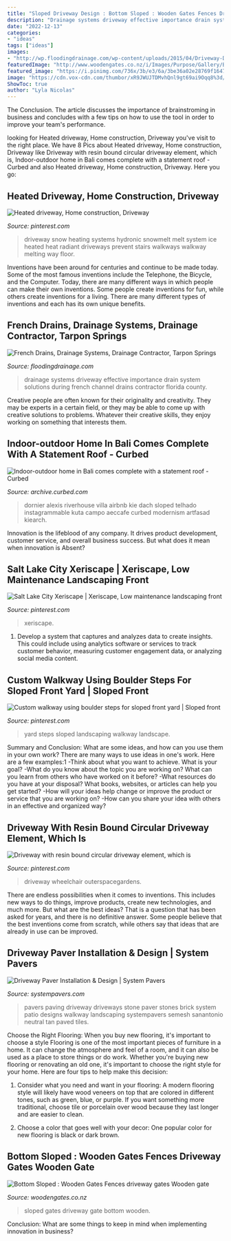 ```yaml
---
title: "Sloped Driveway Design : Bottom Sloped : Wooden Gates Fences Driveway Gates Wooden Gate"
description: "Drainage systems driveway effective importance drain system solutions during french channel drains contractor florida county"
date: "2022-12-13"
categories:
- "ideas"
tags: ["ideas"]
images:
- "http://wp.floodingdrainage.com/wp-content/uploads/2015/04/Driveway-During.jpg"
featuredImage: "http://www.woodengates.co.nz/i/Images/Purpose/Gallery/BottomSloped_Gallery1.jpg"
featured_image: "https://i.pinimg.com/736x/3b/e3/6a/3be36a02e28769f164751ea2cc7721a0--xeriscape-salt-lake-city.jpg"
image: "https://cdn.vox-cdn.com/thumbor/xR9JWUJTDMvhQnl9gt69ai9Oqq8%3d/0x0:1400x1000/1200x800/filters:focal(566x289:790x513)/cdn.vox-cdn.com/uploads/chorus_image/image/66242486/river1.0.jpg"
ShowToc: true
author: "Lyla Nicolas"
---
```



The Conclusion.
The article discusses the importance of brainstroming in business and concludes with a few tips on how to use the tool in order to improve your team's performance.

	

		
looking for Heated driveway, Home construction, Driveway you've visit to the right place. We have 8 Pics about Heated driveway, Home construction, Driveway like Driveway with resin bound circular driveway element, which is, Indoor-outdoor home in Bali comes complete with a statement roof - Curbed and also Heated driveway, Home construction, Driveway. Here you go:
		
    
## Heated Driveway, Home Construction, Driveway

<img loading=lazy src="https://i.pinimg.com/736x/44/67/05/446705412542b7f2788a9688591c2204--walkways-driveways.jpg" onerror="this.onerror=null;this.src='https://tse3.mm.bing.net/th?id=OIP.lR-dNcqP1BZr5nhb4iOmIAHaJ3&amp;pid=15.1';" alt="Heated driveway, Home construction, Driveway">

_Source: pinterest.com_

>driveway snow heating systems hydronic snowmelt melt system ice heated heat radiant driveways prevent stairs walkways walkway melting way floor. 

	

Inventions have been around for centuries and continue to be made today. Some of the most famous inventions include the Telephone, the Bicycle, and the Computer. Today, there are many different ways in which people can make their own inventions. Some people create inventions for fun, while others create inventions for a living. There are many different types of inventions and each has its own unique benefits.

    
## French Drains, Drainage Systems, Drainage Contractor, Tarpon Springs

<img loading=lazy src="http://wp.floodingdrainage.com/wp-content/uploads/2015/04/Driveway-During.jpg" onerror="this.onerror=null;this.src='https://tse3.mm.bing.net/th?id=OIP.DJp9flUrwG2GusCyDwtXwAHaNL&amp;pid=15.1';" alt="French Drains, Drainage Systems, Drainage Contractor, Tarpon Springs">

_Source: floodingdrainage.com_

>drainage systems driveway effective importance drain system solutions during french channel drains contractor florida county. 

	

Creative people are often known for their originality and creativity. They may be experts in a certain field, or they may be able to come up with creative solutions to problems. Whatever their creative skills, they enjoy working on something that interests them.

    
## Indoor-outdoor Home In Bali Comes Complete With A Statement Roof - Curbed

<img loading=lazy src="https://cdn.vox-cdn.com/thumbor/xR9JWUJTDMvhQnl9gt69ai9Oqq8%3d/0x0:1400x1000/1200x800/filters:focal(566x289:790x513)/cdn.vox-cdn.com/uploads/chorus_image/image/66242486/river1.0.jpg" onerror="this.onerror=null;this.src='https://tse4.mm.bing.net/th?id=OIP.xgzWIAX-vfhyv2qlaM9hCQHaE8&amp;pid=15.1';" alt="Indoor-outdoor home in Bali comes complete with a statement roof - Curbed">

_Source: archive.curbed.com_

>dornier alexis riverhouse villa airbnb kie dach sloped telhado instagrammable kuta campo aeccafe curbed modernism artfasad kiearch. 

	

Innovation is the lifeblood of any company. It drives product development, customer service, and overall business success. But what does it mean when innovation is Absent?

    
## Salt Lake City Xeriscape | Xeriscape, Low Maintenance Landscaping Front

<img loading=lazy src="https://i.pinimg.com/736x/3b/e3/6a/3be36a02e28769f164751ea2cc7721a0--xeriscape-salt-lake-city.jpg" onerror="this.onerror=null;this.src='https://tse1.mm.bing.net/th?id=OIP.adZ8Co4DW9xdjLU8JZhv_QHaFj&amp;pid=15.1';" alt="Salt Lake City Xeriscape | Xeriscape, Low maintenance landscaping front">

_Source: pinterest.com_

>xeriscape. 

	

1. Develop a system that captures and analyzes data to create insights. This could include using analytics software or services to track customer behavior, measuring customer engagement data, or analyzing social media content. 

    
## Custom Walkway Using Boulder Steps For Sloped Front Yard | Sloped Front

<img loading=lazy src="https://i.pinimg.com/736x/56/ae/28/56ae280acae229c7b192e46f58ea2d9c.jpg" onerror="this.onerror=null;this.src='https://tse4.mm.bing.net/th?id=OIP.5-TNRfbX56qHj9xKNnLv3gHaKC&amp;pid=15.1';" alt="Custom walkway using boulder steps for sloped front yard | Sloped front">

_Source: pinterest.com_

>yard steps sloped landscaping walkway landscape. 

	

Summary and Conclusion: What are some ideas, and how can you use them in your own work?
There are many ways to use ideas in one's work. Here are a few examples:1 
-Think about what you want to achieve. What is your goal? 
-What do you know about the topic you are working on? What can you learn from others who have worked on it before? 
-What resources do you have at your disposal? What books, websites, or articles can help you get started? 
-How will your ideas help change or improve the product or service that you are working on? 
-How can you share your idea with others in an effective and organized way?

    
## Driveway With Resin Bound Circular Driveway Element, Which Is

<img loading=lazy src="https://i.pinimg.com/736x/1d/56/fa/1d56fa0abd9ffc74aeac887c191c7c8a.jpg" onerror="this.onerror=null;this.src='https://tse1.mm.bing.net/th?id=OIP.C70ClgqHlaHZEDcWQzc3zgHaFj&amp;pid=15.1';" alt="Driveway with resin bound circular driveway element, which is">

_Source: pinterest.com_

>driveway wheelchair outerspacegardens. 

	

There are endless possibilities when it comes to inventions. This includes new ways to do things, improve products, create new technologies, and much more. But what are the best ideas? That is a question that has been asked for years, and there is no definitive answer. Some people believe that the best inventions come from scratch, while others say that ideas that are already in use can be improved.

    
## Driveway Paver Installation &amp; Design | System Pavers

<img loading=lazy src="https://systempavers.com/images/gallery/pavers/driveway/10-driveway-paving-stones-tan-mixed.jpg" onerror="this.onerror=null;this.src='https://tse3.mm.bing.net/th?id=OIP.e_GtvJshKh4nbVJJJIcb5wHaJ4&amp;pid=15.1';" alt="Driveway Paver Installation &amp; Design | System Pavers">

_Source: systempavers.com_

>pavers paving driveway driveways stone paver stones brick system patio designs walkway landscaping systempavers semesh sanantonio neutral tan paved tiles. 

	

Choose the Right Flooring: When you buy new flooring, it's important to choose a style
Flooring is one of the most important pieces of furniture in a home. It can change the atmosphere and feel of a room, and it can also be used as a place to store things or do work. Whether you're buying new flooring or renovating an old one, it's important to choose the right style for your home. Here are four tips to help make this decision: 
1. Consider what you need and want in your flooring: A modern flooring style will likely have wood veneers on top that are colored in different tones, such as green, blue, or purple. If you want something more traditional, choose tile or porcelain over wood because they last longer and are easier to clean. 

2. Choose a color that goes well with your decor: One popular color for new flooring is black or dark brown.

    
## Bottom Sloped : Wooden Gates Fences Driveway Gates Wooden Gate

<img loading=lazy src="http://www.woodengates.co.nz/i/Images/Purpose/Gallery/BottomSloped_Gallery1.jpg" onerror="this.onerror=null;this.src='https://tse2.mm.bing.net/th?id=OIP.UhFUy9GmJVPynEaJGR8QZAHaFA&amp;pid=15.1';" alt="Bottom Sloped : Wooden Gates Fences driveway gates Wooden gate">

_Source: woodengates.co.nz_

>sloped gates driveway gate bottom wooden. 

	

Conclusion: What are some things to keep in mind when implementing innovation in business?
 

